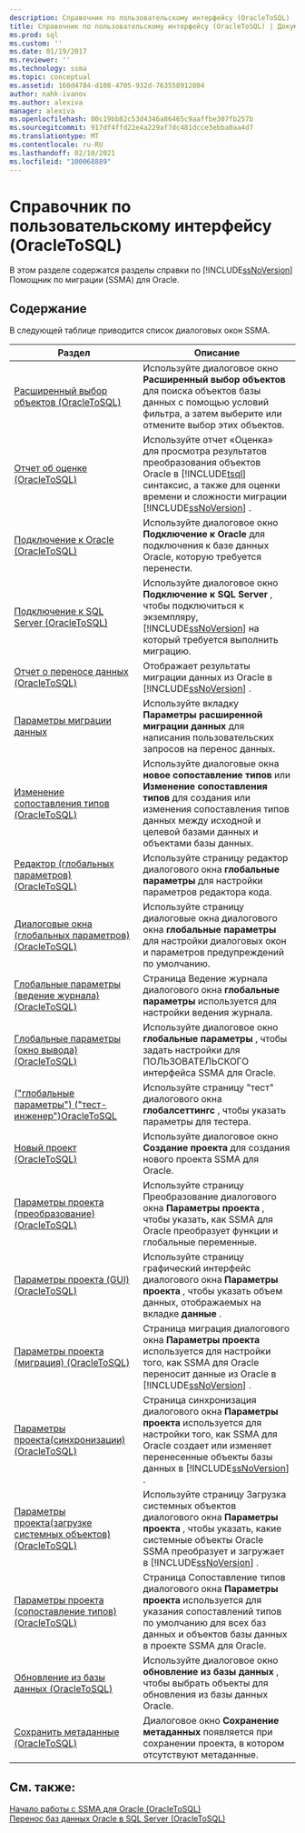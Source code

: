 ```yaml
---
description: Справочник по пользовательскому интерфейсу (OracleToSQL)
title: Справочник по пользовательскому интерфейсу (OracleToSQL) | Документация Майкрософт
ms.prod: sql
ms.custom: ''
ms.date: 01/19/2017
ms.reviewer: ''
ms.technology: ssma
ms.topic: conceptual
ms.assetid: 160d4784-d108-4705-932d-763558912804
author: nahk-ivanov
ms.author: alexiva
manager: alexiva
ms.openlocfilehash: 80c19bb82c53d4346a86465c9aaffbe307fb257b
ms.sourcegitcommit: 917df4ffd22e4a229af7dc481dcce3ebba0aa4d7
ms.translationtype: MT
ms.contentlocale: ru-RU
ms.lasthandoff: 02/10/2021
ms.locfileid: "100068889"
---
```

# <a name="user-interface-reference-oracletosql"></a>Справочник по пользовательскому интерфейсу (OracleToSQL)
В этом разделе содержатся разделы справки по [!INCLUDE[ssNoVersion](../../includes/ssnoversion-md.md)] Помощник по миграции (SSMA) для Oracle.  
  
## <a name="in-this-section"></a>Содержание  
В следующей таблице приводится список диалоговых окон SSMA.  
  
|Раздел|Описание|  
|-|-|  
|[Расширенный выбор объектов &#40;OracleToSQL&#41;](../../ssma/oracle/advanced-object-selection-oracletosql.md)|Используйте диалоговое окно **Расширенный выбор объектов** для поиска объектов базы данных с помощью условий фильтра, а затем выберите или отмените выбор этих объектов.|  
|[Отчет об оценке &#40;OracleToSQL&#41;](../../ssma/oracle/assessment-report-oracletosql.md)|Используйте отчет «Оценка» для просмотра результатов преобразования объектов Oracle в [!INCLUDE[tsql](../../includes/tsql-md.md)] синтаксис, а также для оценки времени и сложности миграции [!INCLUDE[ssNoVersion](../../includes/ssnoversion-md.md)] .|  
|[Подключение к Oracle &#40;OracleToSQL&#41;](../../ssma/oracle/connect-to-oracle-oracletosql.md)|Используйте диалоговое окно **Подключение к Oracle** для подключения к базе данных Oracle, которую требуется перенести.|  
|[Подключение к SQL Server &#40;OracleToSQL&#41;](../../ssma/oracle/connect-to-sql-server-oracletosql.md)|Используйте диалоговое окно **Подключение к SQL Server** , чтобы подключиться к экземпляру, [!INCLUDE[ssNoVersion](../../includes/ssnoversion-md.md)] на который требуется выполнить миграцию.|  
|[Отчет о переносе данных &#40;OracleToSQL&#41;](../../ssma/oracle/data-migration-report-oracletosql.md)|Отображает результаты миграции данных из Oracle в [!INCLUDE[ssNoVersion](../../includes/ssnoversion-md.md)] .|  
|[Параметры миграции данных](data-migration-settings-oracletosql.md)|Используйте вкладку **Параметры расширенной миграции данных** для написания пользовательских запросов на перенос данных.|  
|[Изменение сопоставления типов &#40;OracleToSQL&#41;](../../ssma/oracle/edit-type-mapping-oracletosql.md)|Используйте диалоговые окна **новое сопоставление типов** или **Изменение сопоставления типов** для создания или изменения сопоставления типов данных между исходной и целевой базами данных и объектами базы данных.|  
|[Редактор &#40;глобальных параметров&#41; &#40;OracleToSQL&#41;](../../ssma/oracle/global-settings-editor-oracletosql.md)|Используйте страницу редактор диалогового окна **глобальные параметры** для настройки параметров редактора кода.|  
|[Диалоговые окна &#40;глобальных параметров&#41;  &#40;OracleToSQL&#41;](../../ssma/oracle/global-settings-dialogs-oracletosql.md)|Используйте страницу диалоговые окна диалогового окна **глобальные параметры** для настройки диалоговых окон и параметров предупреждений по умолчанию.|  
|[Глобальные параметры &#40;ведение журнала&#41; &#40;OracleToSQL&#41;](../../ssma/oracle/global-settings-logging-oracletosql.md)|Страница Ведение журнала диалогового окна **глобальные параметры** используется для настройки ведения журнала.|  
|[Глобальные параметры &#40;окно вывода&#41;  &#40;OracleToSQL&#41;](../../ssma/oracle/global-settings-output-window-oracletosql.md)|Используйте диалоговое окно **глобальные параметры** , чтобы задать настройки для ПОЛЬЗОВАТЕЛЬСКОГО интерфейса SSMA для Oracle.|  
|[&#40;"глобальные параметры"&#41; &#40;"тест-инженер"&#41;OracleToSQL ](../../ssma/oracle/global-settings-tester-oracletosql.md)|Используйте страницу "тест" диалогового окна **глобалсеттингс** , чтобы указать параметры для тестера.|  
|[Новый проект &#40;OracleToSQL&#41;](../../ssma/oracle/new-project-oracletosql.md)|Используйте диалоговое окно **Создание проекта** для создания нового проекта SSMA для Oracle.|  
|[Параметры проекта &#40;преобразование&#41; &#40;OracleToSQL&#41;](../../ssma/oracle/project-settings-conversion-oracletosql.md)|Используйте страницу Преобразование диалогового окна **Параметры проекта** , чтобы указать, как SSMA для Oracle преобразует функции и глобальные переменные.|  
|[Параметры проекта &#40;GUI&#41; &#40;OracleToSQL&#41;](../../ssma/oracle/project-settings-gui-oracletosql.md)|Используйте страницу графический интерфейс диалогового окна **Параметры проекта** , чтобы указать объем данных, отображаемых на вкладке **данные** .|  
|[Параметры проекта &#40;миграция&#41; &#40;OracleToSQL&#41;](../../ssma/oracle/project-settings-migration-oracletosql.md)|Страница миграция диалогового окна **Параметры проекта** используется для настройки того, как SSMA для Oracle переносит данные из Oracle в [!INCLUDE[ssNoVersion](../../includes/ssnoversion-md.md)] .|  
|[Параметры проекта&#40;синхронизации&#41; &#40;OracleToSQL&#41;](../../ssma/oracle/project-settings-synchronization-oracletosql.md)|Страница синхронизация диалогового окна **Параметры проекта** используется для настройки того, как SSMA для Oracle создает или изменяет перенесенные объекты базы данных в [!INCLUDE[ssNoVersion](../../includes/ssnoversion-md.md)] .|  
|[Параметры проекта&#40;загрузке системных объектов&#41; &#40;OracleToSQL&#41;](../../ssma/oracle/project-settings-loading-system-objects-oracletosql.md)|Используйте страницу Загрузка системных объектов диалогового окна **Параметры проекта** , чтобы указать, какие системные объекты Oracle SSMA преобразует и загружает в [!INCLUDE[ssNoVersion](../../includes/ssnoversion-md.md)] .|  
|[Параметры проекта &#40;сопоставление типов&#41; &#40;OracleToSQL&#41;](../../ssma/oracle/project-settings-type-mapping-oracletosql.md)|Страница Сопоставление типов диалогового окна **Параметры проекта** используется для указания сопоставлений типов по умолчанию для всех баз данных и объектов базы данных в проекте SSMA для Oracle.|  
|[Обновление из базы данных &#40;OracleToSQL&#41;](../../ssma/oracle/refresh-from-database-oracletosql.md)|Используйте диалоговое окно **обновление из базы данных** , чтобы выбрать объекты для обновления из базы данных Oracle.|  
|[Сохранить метаданные &#40;OracleToSQL&#41;](../../ssma/oracle/save-metadata-oracletosql.md)|Диалоговое окно **Сохранение метаданных** появляется при сохранении проекта, в котором отсутствуют метаданные.|  
  
## <a name="see-also"></a>См. также:  
[Начало работы с SSMA для Oracle &#40;OracleToSQL&#41;](../../ssma/oracle/getting-started-with-ssma-for-oracle-oracletosql.md)  
[Перенос баз данных Oracle в SQL Server &#40;OracleToSQL&#41;](../../ssma/oracle/migrating-oracle-databases-to-sql-server-oracletosql.md)  
  
